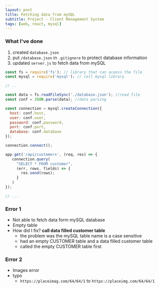 ```yaml
---
layout: post
title: Fetching data from mySQL 
subtitle: Project - Client Management System
tags: [web, react, mysql]
---
```

### What I've done 
1. created `database.json`
2. put `/database.json` in `.gitignore` to protect database information 
3. updated `server.js` to fetch data from mySQL

```javascript
const fs = require('fs'); // library that can aceess the file
const mysql = require('mysql'); // call mysql library

// ..

const data = fs.readFileSync('./database.json'); //read file
const conf = JSON.parse(data); //data parsing

const connection = mysql.createConnection({
  host: conf.host,
  user: conf.user,
  password: conf.password,
  port: conf.port,
  database: conf.database
});

connection.connect();

app.get('/api/customers', (req, res) => {
   connection.query(
     "SELECT * FROM customer",
     (err, rows, fields) => {
       res.send(rows);
     }
   )
});

// ...

```

### Error 1
- Not able to fetch data form mySQL database
- Empty table
- How did I fix? **call data filled customer table**
    - the problem was the mySQL table name is a case sensitive
    - had an empty CUSTOMER table and a data filled customer table 
    - called the empty CUSTOMER table first

### Error 2
- Images error 
- typo 
    - `https://placeimag.com/64/64/1` to `https://placeimg.com/64/64/1`
